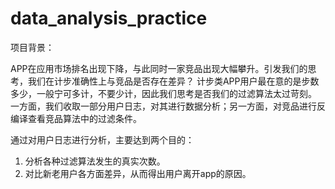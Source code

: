 # data_analysis_practice
项目背景：

APP在应用市场排名出现下降，与此同时一家竞品出现大幅攀升。引发我们的思考，我们在计步准确性上与竞品是否存在差异？
计步类APP用户最在意的是步数多少，一般宁可多计，不要少计，因此我们思考是否我们的过滤算法太过苛刻。
一方面，我们收取一部分用户日志，对其进行数据分析；另一方面，对竞品进行反编译查看竞品算法中的过滤条件。


通过对用户日志进行分析，主要达到两个目的：
1. 分析各种过滤算法发生的真实次数。
2. 对比新老用户各方面差异，从而得出用户离开app的原因。
